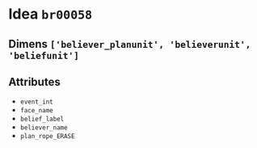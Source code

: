 # Idea `br00058`

## Dimens `['believer_planunit', 'believerunit', 'beliefunit']`

## Attributes
- `event_int`
- `face_name`
- `belief_label`
- `believer_name`
- `plan_rope_ERASE`

